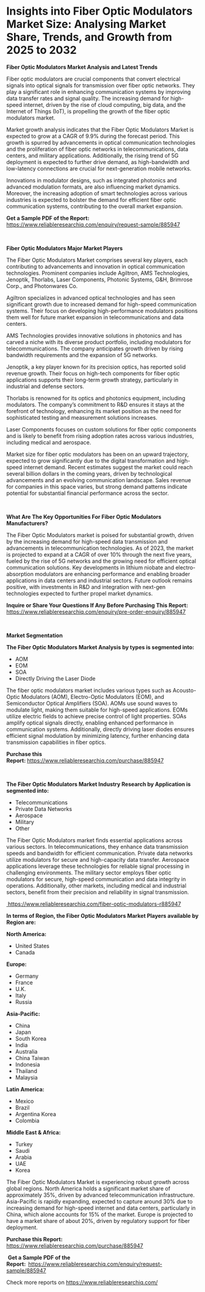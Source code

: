 <p><h1>Insights into Fiber Optic Modulators Market Size: Analysing Market Share, Trends, and Growth from 2025 to 2032</h1></p><p><strong>Fiber Optic Modulators Market Analysis and Latest Trends</strong></p>
<p><p>Fiber optic modulators are crucial components that convert electrical signals into optical signals for transmission over fiber optic networks. They play a significant role in enhancing communication systems by improving data transfer rates and signal quality. The increasing demand for high-speed internet, driven by the rise of cloud computing, big data, and the Internet of Things (IoT), is propelling the growth of the fiber optic modulators market.</p><p>Market growth analysis indicates that the Fiber Optic Modulators Market is expected to grow at a CAGR of 9.9% during the forecast period. This growth is spurred by advancements in optical communication technologies and the proliferation of fiber optic networks in telecommunications, data centers, and military applications. Additionally, the rising trend of 5G deployment is expected to further drive demand, as high-bandwidth and low-latency connections are crucial for next-generation mobile networks.</p><p>Innovations in modulator designs, such as integrated photonics and advanced modulation formats, are also influencing market dynamics. Moreover, the increasing adoption of smart technologies across various industries is expected to bolster the demand for efficient fiber optic communication systems, contributing to the overall market expansion.</p></p>
<p><strong>Get a Sample PDF of the Report:&nbsp;</strong> <a href="https://www.reliableresearchiq.com/enquiry/request-sample/885947?utm_campaign=3139&utm_medium=2&utm_source=Github&utm_content=ia&utm_term=06042025&utm_id=fiber-optic-modulators">https://www.reliableresearchiq.com/enquiry/request-sample/885947</a></p>
<p>&nbsp;</p>
<p><strong>Fiber Optic Modulators Major Market Players</strong></p>
<p><p>The Fiber Optic Modulators Market comprises several key players, each contributing to advancements and innovation in optical communication technologies. Prominent companies include Agiltron, AMS Technologies, Jenoptik, Thorlabs, Laser Components, Photonic Systems, G&H, Brimrose Corp., and Photonwares Co.</p><p>Agiltron specializes in advanced optical technologies and has seen significant growth due to increased demand for high-speed communication systems. Their focus on developing high-performance modulators positions them well for future market expansion in telecommunications and data centers.</p><p>AMS Technologies provides innovative solutions in photonics and has carved a niche with its diverse product portfolio, including modulators for telecommunications. The company anticipates growth driven by rising bandwidth requirements and the expansion of 5G networks.</p><p>Jenoptik, a key player known for its precision optics, has reported solid revenue growth. Their focus on high-tech components for fiber optic applications supports their long-term growth strategy, particularly in industrial and defense sectors.</p><p>Thorlabs is renowned for its optics and photonics equipment, including modulators. The company’s commitment to R&D ensures it stays at the forefront of technology, enhancing its market position as the need for sophisticated testing and measurement solutions increases.</p><p>Laser Components focuses on custom solutions for fiber optic components and is likely to benefit from rising adoption rates across various industries, including medical and aerospace.</p><p>Market size for fiber optic modulators has been on an upward trajectory, expected to grow significantly due to the digital transformation and high-speed internet demand. Recent estimates suggest the market could reach several billion dollars in the coming years, driven by technological advancements and an evolving communication landscape. Sales revenue for companies in this space varies, but strong demand patterns indicate potential for substantial financial performance across the sector.</p></p>
<p>&nbsp;</p>
<p><strong>What Are The Key Opportunities For Fiber Optic Modulators Manufacturers?</strong></p>
<p><p>The Fiber Optic Modulators market is poised for substantial growth, driven by the increasing demand for high-speed data transmission and advancements in telecommunication technologies. As of 2023, the market is projected to expand at a CAGR of over 10% through the next five years, fueled by the rise of 5G networks and the growing need for efficient optical communication solutions. Key developments in lithium niobate and electro-absorption modulators are enhancing performance and enabling broader applications in data centers and industrial sectors. Future outlook remains positive, with investments in R&D and integration with next-gen technologies expected to further propel market dynamics.</p></p>
<p><strong>Inquire or Share Your Questions If Any Before Purchasing This Report:</strong> <a href="https://www.reliableresearchiq.com/enquiry/pre-order-enquiry/885947?utm_campaign=3139&utm_medium=2&utm_source=Github&utm_content=ia&utm_term=06042025&utm_id=fiber-optic-modulators">https://www.reliableresearchiq.com/enquiry/pre-order-enquiry/885947</a></p>
<p>&nbsp;</p>
<p><strong>Market Segmentation</strong></p>
<p><strong>The Fiber Optic Modulators Market Analysis by types is segmented into:</strong></p>
<p><ul><li>AOM</li><li>EOM</li><li>SOA</li><li>Directly Driving the Laser Diode</li></ul></p>
<p><p>The fiber optic modulators market includes various types such as Acousto-Optic Modulators (AOM), Electro-Optic Modulators (EOM), and Semiconductor Optical Amplifiers (SOA). AOMs use sound waves to modulate light, making them suitable for high-speed applications. EOMs utilize electric fields to achieve precise control of light properties. SOAs amplify optical signals directly, enabling enhanced performance in communication systems. Additionally, directly driving laser diodes ensures efficient signal modulation by minimizing latency, further enhancing data transmission capabilities in fiber optics.</p></p>
<p><strong>Purchase this Report:&nbsp;</strong><a href="https://www.reliableresearchiq.com/purchase/885947?utm_campaign=3139&utm_medium=2&utm_source=Github&utm_content=ia&utm_term=06042025&utm_id=fiber-optic-modulators">https://www.reliableresearchiq.com/purchase/885947</a></p>
<p>&nbsp;</p>
<p><strong>The Fiber Optic Modulators Market Industry Research by Application is segmented into:</strong></p>
<p><ul><li>Telecommunications</li><li>Private Data Networks</li><li>Aerospace</li><li>Military</li><li>Other</li></ul></p>
<p><p>The Fiber Optic Modulators market finds essential applications across various sectors. In telecommunications, they enhance data transmission speeds and bandwidth for efficient communication. Private data networks utilize modulators for secure and high-capacity data transfer. Aerospace applications leverage these technologies for reliable signal processing in challenging environments. The military sector employs fiber optic modulators for secure, high-speed communication and data integrity in operations. Additionally, other markets, including medical and industrial sectors, benefit from their precision and reliability in signal transmission.</p></p>
<p><a href="https://www.reliableresearchiq.com/fiber-optic-modulators-r885947?utm_campaign=3139&utm_medium=2&utm_source=Github&utm_content=ia&utm_term=06042025&utm_id=fiber-optic-modulators">&nbsp;https://www.reliableresearchiq.com/fiber-optic-modulators-r885947</a></p>
<p><strong>In terms of Region, the Fiber Optic Modulators Market Players available by Region are:</strong></p>
<p>
    <p> <strong> North America: </strong>
        <ul>
            <li>United States</li>
            <li>Canada</li>
        </ul>
        </p> 
    <p> <strong> Europe: </strong>
        <ul>
            <li>Germany</li>
            <li>France</li>
            <li>U.K.</li>
            <li>Italy</li>
            <li>Russia</li>
        </ul>
        </p> 
    <p> <strong> Asia-Pacific: </strong>
        <ul>
            <li>China</li>
            <li>Japan</li>
            <li>South Korea</li>
            <li>India</li>
            <li>Australia</li>
            <li>China Taiwan</li>
            <li>Indonesia</li>
            <li>Thailand</li>
            <li>Malaysia</li>
        </ul>
        </p> 
    <p> <strong> Latin America: </strong>
        <ul>
            <li>Mexico</li>
            <li>Brazil</li>
            <li>Argentina Korea</li>
            <li>Colombia</li>
        </ul>
        </p> 
    <p> <strong> Middle East & Africa: </strong>
        <ul>
            <li>Turkey</li>
            <li>Saudi</li>
            <li>Arabia</li>
            <li>UAE</li>
            <li>Korea</li>
        </ul>
    </p>
    </p>
<p><p>The Fiber Optic Modulators Market is experiencing robust growth across global regions. North America holds a significant market share of approximately 35%, driven by advanced telecommunication infrastructure. Asia-Pacific is rapidly expanding, expected to capture around 30% due to increasing demand for high-speed internet and data centers, particularly in China, which alone accounts for 15% of the market. Europe is projected to have a market share of about 20%, driven by regulatory support for fiber deployment.</p></p>
<p><strong>Purchase this Report: </strong><a href="https://www.reliableresearchiq.com/purchase/885947?utm_campaign=3139&utm_medium=2&utm_source=Github&utm_content=ia&utm_term=06042025&utm_id=fiber-optic-modulators">https://www.reliableresearchiq.com/purchase/885947</a></p>
<p>&nbsp;<strong>Get a Sample PDF of the Report:&nbsp;&nbsp;</strong><a href="https://www.reliableresearchiq.com/enquiry/request-sample/885947?utm_campaign=3139&utm_medium=2&utm_source=Github&utm_content=ia&utm_term=06042025&utm_id=fiber-optic-modulators">https://www.reliableresearchiq.com/enquiry/request-sample/885947</a></p>
<p><strong></strong></p>
<p>Check more reports on <a href="https://www.reliableresearchiq.com/?utm_campaign=3139&utm_medium=2&utm_source=Github&utm_content=ia&utm_term=06042025&utm_id=fiber-optic-modulators">https://www.reliableresearchiq.com/</a></p>